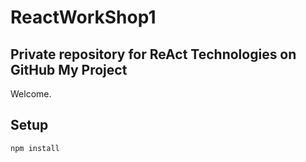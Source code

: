 # ReactWorkShop1
Private repository for ReAct Technologies on GitHub
My Project
---
 
Welcome.
 
 
 
Setup
---
 
```
npm install
```
